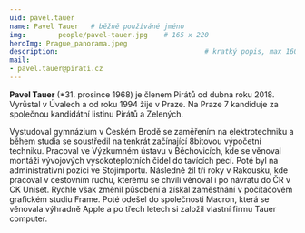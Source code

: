 ```yaml
---
uid: pavel.tauer
name: Pavel Tauer 	# běžně používáné jméno
img: 		people/pavel-tauer.jpg    # 165 x 220
heroImg: Prague_panorama.jpeg
description:            	        			# kratký popis, max 160 znaků
mail:
- pavel.tauer@pirati.cz
---
```


**Pavel Tauer** (*31. prosince 1968) je členem Pirátů od dubna roku 2018. Vyrůstal v Úvalech a od roku 1994 žije v Praze. Na Praze 7 kandiduje za společnou kandidátní listinu Pirátů a Zelených.

Vystudoval gymnázium v Českém Brodě se zaměřením na elektrotechniku a během studia se soustředil na tenkrát začínající 8bitovou výpočetní techniku. Pracoval ve Výzkumném ústavu v Běchovicích, kde se věnoval montáži vývojových vysokoteplotních čidel do tavících pecí. Poté byl na administrativní pozici ve Stojimportu. Následně žil tři roky v Rakousku, kde pracoval v cestovním ruchu, kterému se chvíli věnoval i po návratu do ČR v CK Uniset. Rychle však změnil působení a získal zaměstnání v počítačovém grafickém studiu Frame. Poté odešel do společnosti Macron, která se věnovala výhradně Apple a po třech letech si založil vlastní firmu Tauer computer.
